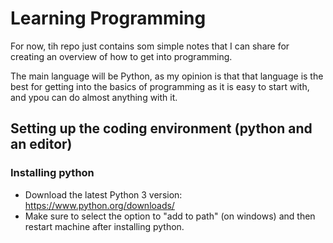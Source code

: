 # Learning Programming

For now, tih repo just contains som simple notes that I can share for creating an overview of how to get into programming.

The main language will be Python, as my opinion is that that language is the best for getting into the basics of programming as it is easy to start with, and ypou can do almost anything with it.

## Setting up the coding environment (python and an editor)

### Installing python

- Download the latest Python 3 version: https://www.python.org/downloads/
- Make sure to select the option to "add to path" (on windows) and then restart machine after installing python.

